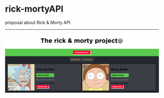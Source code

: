 # rick-mortyAPI
proposal about Rick & Morty API
<hr>
<img src="https://github.com/biv93/rick-mortyAPI/blob/master/assets/image/layout.png" with="300"/>


